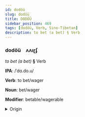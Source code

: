 ```yaml
---
id: dodöü
slug: dodöü
title: DODÖÜ
sidebar_position: 469
tags: [dodöü, Verb, Sino-Tibetan]
description: to bet (a bet) § Verb
---
```


### dodöü&emsp;<span kind="abugida">ʌʌıɽʄ</span>

*to bet (a bet)* **§** Verb

**IPA**: /ˈdɑ.do.u/

**Verb**: to bet/wager

**Noun**: bet/wager

**Modifier**: betable/wagerable

<details>
    <summary>Origin</summary>
    Cantonese 打賭 daa2 dou2 /daːdou̯/<br/>
    <em>Sino-Tibetan Language Family</em>
</details>